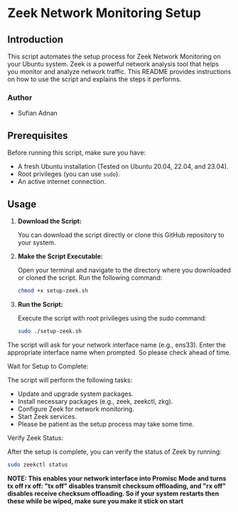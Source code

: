 # Zeek Network Monitoring Setup

## Introduction
This script automates the setup process for Zeek Network Monitoring on your Ubuntu system. Zeek is a powerful network analysis tool that helps you monitor and analyze network traffic. This README provides instructions on how to use the script and explains the steps it performs.

### Author
- Sufian Adnan

## Prerequisites
Before running this script, make sure you have:

- A fresh Ubuntu installation (Tested on Ubuntu 20.04, 22.04, and 23.04).
- Root privileges (you can use `sudo`).
- An active internet connection.

## Usage
1. **Download the Script:**

   You can download the script directly or clone this GitHub repository to your system.

2. **Make the Script Executable:**

   Open your terminal and navigate to the directory where you downloaded or cloned the script. Run the following command:

   ```bash
   chmod +x setup-zeek.sh
3. **Run the Script:**

   Execute the script with root privileges using the sudo command:
   ```bash
   sudo ./setup-zeek.sh
The script will ask for your network interface name (e.g., ens33). Enter the appropriate interface name when prompted. So please check ahead of time.

Wait for Setup to Complete:

The script will perform the following tasks:

- Update and upgrade system packages.
- Install necessary packages (e.g., zeek, zeekctl, zkg).
- Configure Zeek for network monitoring.
- Start Zeek services.
- Please be patient as the setup process may take some time.

Verify Zeek Status:

After the setup is complete, you can verify the status of Zeek by running:
```bash
sudo zeekctl status
```

**NOTE: This enables your network interface into Promisc Mode and turns tx off rx off:  "tx off" disables transmit checksum offloading, and "rx off" disables receive checksum offloading. So if your system restarts then these while be wiped, make sure you make it stick on start**
